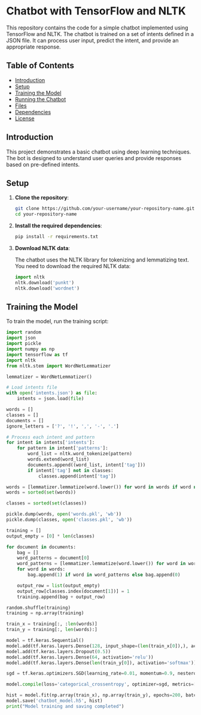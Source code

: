 # Chatbot with TensorFlow and NLTK

This repository contains the code for a simple chatbot implemented using TensorFlow and NLTK. The chatbot is trained on a set of intents defined in a JSON file. It can process user input, predict the intent, and provide an appropriate response.

## Table of Contents

- [Introduction](#introduction)
- [Setup](#setup)
- [Training the Model](#training-the-model)
- [Running the Chatbot](#running-the-chatbot)
- [Files](#files)
- [Dependencies](#dependencies)
- [License](#license)

## Introduction

This project demonstrates a basic chatbot using deep learning techniques. The bot is designed to understand user queries and provide responses based on pre-defined intents.

## Setup

1. **Clone the repository**:

    ```bash
    git clone https://github.com/your-username/your-repository-name.git
    cd your-repository-name
    ```

2. **Install the required dependencies**:

    ```bash
    pip install -r requirements.txt
    ```

3. **Download NLTK data**:

    The chatbot uses the NLTK library for tokenizing and lemmatizing text. You need to download the required NLTK data:

    ```python
    import nltk
    nltk.download('punkt')
    nltk.download('wordnet')
    ```

## Training the Model

To train the model, run the training script:

```python
import random
import json
import pickle
import numpy as np
import tensorflow as tf
import nltk
from nltk.stem import WordNetLemmatizer

lemmatizer = WordNetLemmatizer()

# Load intents file
with open('intents.json') as file:
    intents = json.load(file)

words = []
classes = []
documents = []
ignore_letters = ['?', '!', ',', '-', '.']

# Process each intent and pattern
for intent in intents['intents']:
    for pattern in intent['patterns']:
        word_list = nltk.word_tokenize(pattern)
        words.extend(word_list)
        documents.append((word_list, intent['tag']))
        if intent['tag'] not in classes:
            classes.append(intent['tag'])

words = [lemmatizer.lemmatize(word.lower()) for word in words if word not in ignore_letters]
words = sorted(set(words))

classes = sorted(set(classes))

pickle.dump(words, open('words.pkl', 'wb'))
pickle.dump(classes, open('classes.pkl', 'wb'))

training = []
output_empty = [0] * len(classes)

for document in documents:
    bag = []
    word_patterns = document[0]
    word_patterns = [lemmatizer.lemmatize(word.lower()) for word in word_patterns]
    for word in words:
        bag.append(1) if word in word_patterns else bag.append(0)

    output_row = list(output_empty)
    output_row[classes.index(document[1])] = 1
    training.append(bag + output_row)

random.shuffle(training)
training = np.array(training)

train_x = training[:, :len(words)]
train_y = training[:, len(words):]

model = tf.keras.Sequential()
model.add(tf.keras.layers.Dense(128, input_shape=(len(train_x[0]),), activation='relu'))
model.add(tf.keras.layers.Dropout(0.5))
model.add(tf.keras.layers.Dense(64, activation='relu'))
model.add(tf.keras.layers.Dense(len(train_y[0]), activation='softmax'))

sgd = tf.keras.optimizers.SGD(learning_rate=0.01, momentum=0.9, nesterov=True)

model.compile(loss='categorical_crossentropy', optimizer=sgd, metrics=['accuracy'])

hist = model.fit(np.array(train_x), np.array(train_y), epochs=200, batch_size=5, verbose=1)
model.save('chatbot_model.h5', hist)
print("Model training and saving completed")


